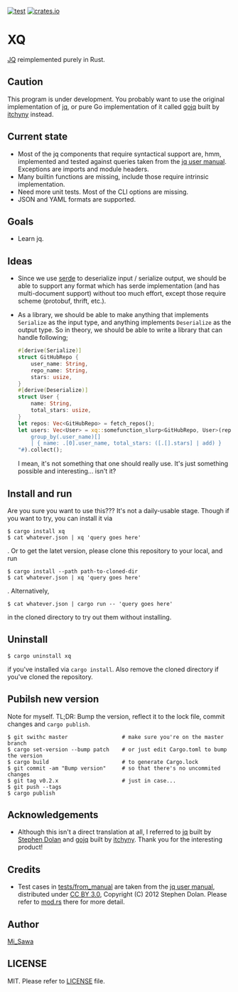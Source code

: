 [![test](https://github.com/MiSawa/xq/actions/workflows/test.yml/badge.svg)](https://github.com/MiSawa/xq/actions/workflows/test.yml) [![crates.io](https://img.shields.io/crates/v/xq.svg)](https://crates.io/crates/xq)

# XQ

[JQ](https://stedolan.github.io/jq/) reimplemented purely in Rust.


## Caution
This program is under development. You probably want to use the original implementation of [jq](https://stedolan.github.io/jq/), or pure Go implementation of it called [gojq](https://github.com/itchyny/gojq/) built by [itchyny](https://github.com/itchyny) instead.


## Current state
- Most of the jq components that require syntactical support are, hmm, implemented and tested against queries taken from the [jq user manual](https://stedolan.github.io/jq/manual/).
  Exceptions are imports and module headers.
- Many builtin functions are missing, include those require intrinsic implementation.
- Need more unit tests. Most of the CLI options are missing.
- JSON and YAML formats are supported.


## Goals
- Learn jq.


## Ideas
- Since we use [serde](https://github.com/serde-rs/serde) to deserialize input / serialize output,
  we should be able to support any format which has serde implementation (and has multi-document support) without too much effort, except those require scheme (protobuf, thrift, etc.).

- As a library, we should be able to make anything that implements `Serialize` as the input type, and anything implements `Deserialize` as the output type.
  So in theory, we should be able to write a library that can handle following;
  ```rust
  #[derive(Serialize)]
  struct GitHubRepo {
      user_name: String,
      repo_name: String,
      stars: usize,
  }
  #[derive(Deserialize)]
  struct User {
      name: String,
      total_stars: usize,
  }
  let repos: Vec<GitHubRepo> = fetch_repos();
  let users: Vec<User> = xq::somefunction_slurp<GitHubRepo, User>(repos, r#"
      group_by(.user_name)[]
      | { name: .[0].user_name, total_stars: ([.[].stars] | add) }
  "#).collect();
  ```
  I mean, it's not something that one should really use. It's just something possible and interesting... isn't it?


## Install and run
Are you sure you want to use this??? It's not a daily-usable stage. Though if you want to try, you can install it via
```shell
$ cargo install xq
$ cat whatever.json | xq 'query goes here'
```
. Or to get the latet version, please clone this repository to your local, and run
```shell
$ cargo install --path path-to-cloned-dir
$ cat whatever.json | xq 'query goes here'
```
.  Alternatively,
```shell
$ cat whatever.json | cargo run -- 'query goes here'
```
in the cloned directory to try out them without installing.


## Uninstall
```shell
$ cargo uninstall xq
```
if you've installed via `cargo install`. Also remove the cloned directory if you've cloned the repository.


## Pubilsh new version
Note for myself. TL;DR: Bump the version, reflect it to the lock file, commit changes and `cargo publish`.
```shell
$ git swithc master                 # make sure you're on the master branch
$ cargo set-version --bump patch    # or just edit Cargo.toml to bump the version
$ cargo build                       # to generate Cargo.lock
$ git commit -am "Bump version"     # so that there's no uncommited changes
$ git tag v0.2.x                    # just in case...
$ git push --tags
$ cargo publish
```


## Acknowledgements
- Although this isn't a direct translation at all, I referred to [jq](https://stedolan.github.io/jq/manual/) built by [ Stephen Dolan](https://github.com/stedolan) and [gojq](https://github.com/itchyny/gojq/) built by [itchyny](https://github.com/itchyny). Thank you for the interesting product!


## Credits
- Test cases in [tests/from_manual](./tests/from_manual) are taken from the [jq user manual](https://stedolan.github.io/jq/manual/), distributed under [CC BY 3.0](https://creativecommons.org/licenses/by/3.0/), Copyright (C) 2012 Stephen Dolan. Please refer to [mod.rs](./tests/from_manual/mod.rs) there for more detail.


## Author
[Mi_Sawa](https://github.com/MiSawa)


## LICENSE
MIT. Please refer to [LICENSE](./LICENSE) file.
